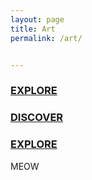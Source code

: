 ```yaml
---
layout: page
title: Art
permalink: /art/


---
```


<style>

.wrapper {
  max-width: calc(#{$content-width} - (#{$spacing-unit}));
  margin-right: 30px;
  margin-left: 30px;
  padding-right: $spacing-unit / 2;
  padding-left: $spacing-unit / 2;
  @extend %clearfix;

  @media screen and (min-width: $on-large) {
    max-width: calc(#{$content-width} - (#{$spacing-unit} * 2));
    padding-right: $spacing-unit;
    padding-left: $spacing-unit;
  }
}

article {
  width: 1400px;
}
</style>


<link rel="stylesheet" type="text/css" media="all" href="custom.css" />


<div class="panels">
  <div class="panels__container">
    <a href="#" class="panel">
      <div class="panel__content" style="background-image: url(https://unsplash.it/1000/1100/?image=786);">
      <h3 class="panel__title">EXPLORE</h3>
      </div>
    </a>
    <a href="#" class="panel">
      <div class="panel__content" style="background-image: url(https://unsplash.it/1000/1100/?image=883)">
      <h3 class="panel__title">DISCOVER</h3>
      </div>
    </a>
    <a href="#" class="panel">
      <div class="panel__content" style="background-image: url(https://unsplash.it/1000/1100/?image=786);">
      <h3 class="panel__title">EXPLORE</h3>
      </div>
    </a>
  </div>
</div>



MEOW



<!-- <div class="container">
  <div id="music" class="section">
    <div class="content">
    <a href="{{ site.art_medium.music.url}}">
      <h1>Music</h1>
    </a>
    </div>
    <div class="overlay"></div>
  </div>
</div>

<div class="container">
  <div id="photography" class="section">
    <div class="content">
      <a href="{{ site.art_medium.photography.url}}">
        <h1>Photography</h1>
      </a>
    </div>
    <div class="overlay"></div>
  </div>
</div>

<div class="container">
  <div id="painting" class="section">
    <div class="content">
      <a href="{{ site.art_medium.paint.url}}">
        <h1>Painting</h1>
      </a>
    </div>
    <div class="overlay"></div>
  </div>
</div> -->



<!-- ![Boy and a Boulder](boulder_bum.jpg) -->
